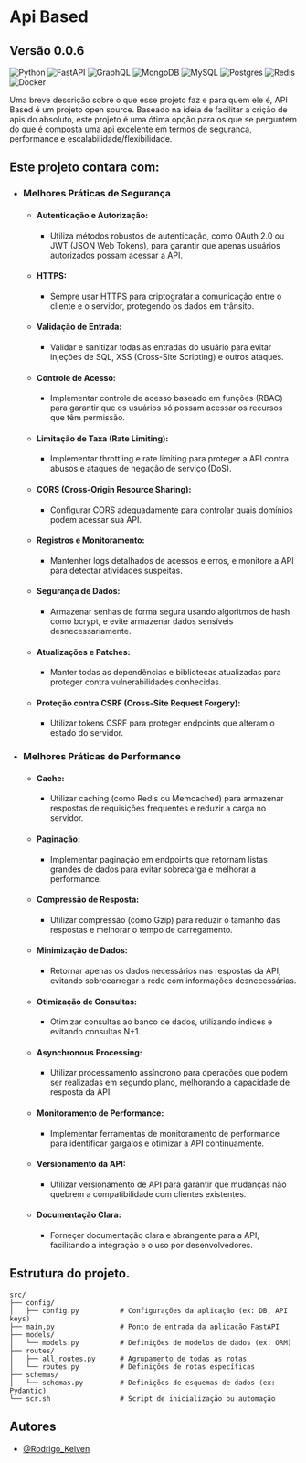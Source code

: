 # Api Based
## Versão 0.0.6
![Python](https://img.shields.io/badge/python-3670A0?style=for-the-badge&logo=python&logoColor=ffdd54) 
![FastAPI](https://img.shields.io/badge/FastAPI-%23FF4F00.svg?style=for-the-badge&logo=fastapi&logoColor=white)
![GraphQL](https://img.shields.io/badge/GraphQL-%23E10098.svg?style=for-the-badge&logo=graphql&logoColor=white)
![MongoDB](https://img.shields.io/badge/MongoDB-%234ea94b.svg?style=for-the-badge&logo=mongodb&logoColor=white) 
![MySQL](https://img.shields.io/badge/mysql-4479A1.svg?style=for-the-badge&logo=mysql&logoColor=white) 
![Postgres](https://img.shields.io/badge/postgres-%23316192.svg?style=for-the-badge&logo=postgresql&logoColor=white) 
![Redis](https://img.shields.io/badge/redis-%23DD0031.svg?style=for-the-badge&logo=redis&logoColor=white) 
![Docker](https://img.shields.io/badge/docker-%230db7ed.svg?style=for-the-badge&logo=docker&logoColor=white)

Uma breve descrição sobre o que esse projeto faz e para quem ele é, API Based é um projeto open source.
Baseado na ideia de facilitar a crição de apis do absoluto, este projeto é uma ótima opção para os que se perguntem do que é composta uma api excelente em termos de seguranca, performance e escalabilidade/flexibilidade.

## Este projeto contara com:
- ### Melhores Práticas de Segurança

    - #### Autenticação e Autorização:
        - Utiliza métodos robustos de autenticação, como OAuth 2.0 ou JWT (JSON Web Tokens), para garantir que apenas usuários autorizados possam acessar a API.

    - #### HTTPS:
        - Sempre usar HTTPS para criptografar a comunicação entre o cliente e o servidor, protegendo os dados em trânsito.

    - #### Validação de Entrada:
        - Validar e sanitizar todas as entradas do usuário para evitar injeções de SQL, XSS (Cross-Site Scripting) e outros ataques.

    - #### Controle de Acesso:
        - Implementar controle de acesso baseado em funções (RBAC) para garantir que os usuários só possam acessar os recursos que têm permissão.

    - #### Limitação de Taxa (Rate Limiting):
        - Implementar throttling e rate limiting para proteger a API contra abusos e ataques de negação de serviço (DoS).

    - #### CORS (Cross-Origin Resource Sharing):
        - Configurar CORS adequadamente para controlar quais domínios podem acessar sua API.

    - #### Registros e Monitoramento:
        - Mantenher logs detalhados de acessos e erros, e monitore a API para detectar atividades suspeitas.

    - #### Segurança de Dados:
        - Armazenar senhas de forma segura usando algoritmos de hash como bcrypt, e evite armazenar dados sensíveis desnecessariamente.

    - #### Atualizações e Patches:
        - Manter todas as dependências e bibliotecas atualizadas para proteger contra vulnerabilidades conhecidas.

    - #### Proteção contra CSRF (Cross-Site Request Forgery):
        - Utilizar tokens CSRF para proteger endpoints que alteram o estado do servidor.


- ### Melhores Práticas de Performance

    - #### Cache:
        - Utilizar caching (como Redis ou Memcached) para armazenar respostas de requisições frequentes e reduzir a carga no servidor.
    
    - #### Paginação:
        - Implementar paginação em endpoints que retornam listas grandes de dados para evitar sobrecarga e melhorar a performance.
    
    - #### Compressão de Resposta:
        - Utilizar compressão (como Gzip) para reduzir o tamanho das respostas e melhorar o tempo de carregamento.
    
    - #### Minimização de Dados:
        - Retornar apenas os dados necessários nas respostas da API, evitando sobrecarregar a rede com informações desnecessárias.
    
    - #### Otimização de Consultas:
        - Otimizar consultas ao banco de dados, utilizando índices e evitando consultas N+1.
    
    - #### Asynchronous Processing:
        - Utilizar processamento assíncrono para operações que podem ser realizadas em segundo plano, melhorando a capacidade de resposta da API.
    
    - #### Monitoramento de Performance:
        - Implementar ferramentas de monitoramento de performance para identificar gargalos e otimizar a API continuamente.
    
    - #### Versionamento da API:
        - Utilizar versionamento de API para garantir que mudanças não quebrem a compatibilidade com clientes existentes.
    
    - #### Documentação Clara:
        - Forneçer documentação clara e abrangente para a API, facilitando a integração e o uso por desenvolvedores.




## Estrutura do projeto.
    src/
    ├── config/
    │   ├── config.py          # Configurações da aplicação (ex: DB, API keys)
    ├── main.py                # Ponto de entrada da aplicação FastAPI
    ├── models/
    │   └── models.py          # Definições de modelos de dados (ex: ORM)
    ├── routes/
    │   ├── all_routes.py      # Agrupamento de todas as rotas
    │   └── routes.py          # Definições de rotas específicas
    ├── schemas/
    │   └── schemas.py         # Definições de esquemas de dados (ex: Pydantic)
    └── scr.sh                 # Script de inicialização ou automação


## Autores
- [@Rodrigo_Kelven](https://github.com/Rodrigo-Kelven)
